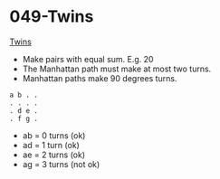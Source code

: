 # 049-Twins

[Twins](http://www.novelgames.com/en/twins/)

* Make pairs with equal sum. E.g. 20
* The Manhattan path must make at most two turns.
* Manhattan paths make 90 degrees turns.

```
a b . .
. . . . 
. d e .
. f g .
```

* ab = 0 turns (ok)
* ad = 1 turn  (ok)
* ae = 2 turns (ok)
* ag = 3 turns (not ok)